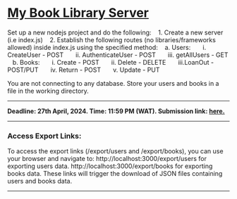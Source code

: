 #	[My Book Library Server](https://docs.google.com/document/d/18v0ZWs8Ije9SKFIqLAHELa-C0H7D_YgBd9pv7FjGaZ0/edit?usp=sharing)


Set up a new nodejs project and do the following:
&nbsp;&nbsp;&nbsp;1.	Create a new server (i.e index.js)
&nbsp;&nbsp;&nbsp;2. Establish the following routes (no libraries/frameworks allowed) inside index.js using the specified method:
	&nbsp;&nbsp;&nbsp;a.	Users:
		&nbsp;&nbsp;&nbsp;&nbsp;&nbsp;&nbsp;i.	CreateUser - POST
		&nbsp;&nbsp;&nbsp;&nbsp;&nbsp;&nbsp;ii.	AuthenticateUser - POST
		&nbsp;&nbsp;&nbsp;&nbsp;&nbsp;&nbsp;iii. getAllUsers - GET
	&nbsp;&nbsp;&nbsp;b.	Books:
		&nbsp;&nbsp;&nbsp;&nbsp;&nbsp;&nbsp;i.	Create - POST
		&nbsp;&nbsp;&nbsp;&nbsp;&nbsp;&nbsp;ii.	Delete - DELETE
		&nbsp;&nbsp;&nbsp;&nbsp;&nbsp;&nbsp;iii.LoanOut - POST/PUT
		&nbsp;&nbsp;&nbsp;&nbsp;&nbsp;&nbsp;iv.	Return - POST
		&nbsp;&nbsp;&nbsp;&nbsp;&nbsp;&nbsp;v.	Update - PUT

You are not connecting to any database. Store your users and books in a file in the working directory.

***

**Deadline: 27th April, 2024.
Time: 11:59 PM (WAT).
Submission link: [here.](https://forms.gle/qgoybfEQzYTexSDK6)**

***

###	Access Export Links:
To access the export links (/export/users and /export/books), you can use your browser and navigate to:
http://localhost:3000/export/users for exporting users data.
http://localhost:3000/export/books for exporting books data.
These links will trigger the download of JSON files containing users and books data.

***
